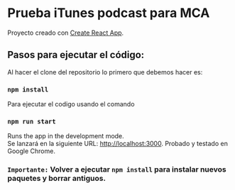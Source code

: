 # Prueba iTunes podcast para MCA

Proyecto creado con [Create React App](https://github.com/facebook/create-react-app).

## Pasos para ejecutar el código:

Al hacer el clone del repositorio lo primero que debemos hacer es:

### `npm install`


Para ejecutar el codigo usando el comando 

### `npm run start`

Runs the app in the development mode.\
Se lanzará en la siguiente URL: [http://localhost:3000](http://localhost:3000). Probado y testado en Google Chrome.

### `Importante:` Volver a ejecutar  <b>`npm install`</b> para instalar nuevos paquetes y borrar antiguos.

